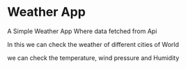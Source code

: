 # Weather App

A Simple Weather App Where data fetched from Api

In this we can check the weather of different cities of World

we can check the temperature, wind pressure and Humidity 